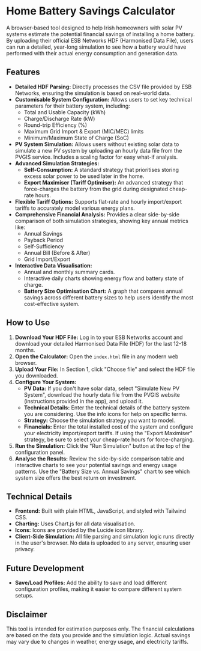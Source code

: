 Home Battery Savings Calculator
==============================

A browser-based tool designed to help Irish homeowners with solar PV systems estimate the potential financial savings of installing a home battery. By uploading their official ESB Networks HDF (Harmonised Data File), users can run a detailed, year-long simulation to see how a battery would have performed with their actual energy consumption and generation data.

Features
--------

*   **Detailed HDF Parsing:** Directly processes the CSV file provided by ESB Networks, ensuring the simulation is based on real-world data.
*   **Customisable System Configuration:** Allows users to set key technical parameters for their battery system, including:
    *   Total and Usable Capacity (kWh)
    *   Charge/Discharge Rate (kW)
    *   Round-trip Efficiency (%)
    *   Maximum Grid Import & Export (MIC/MEC) limits
    *   Minimum/Maximum State of Charge (SoC)
*   **PV System Simulation:** Allows users without existing solar data to simulate a new PV system by uploading an hourly data file from the PVGIS service. Includes a scaling factor for easy what-if analysis.
*   **Advanced Simulation Strategies:**
    *   **Self-Consumption:** A standard strategy that prioritises storing excess solar power to be used later in the home.
    *   **Export Maximiser (Tariff Optimiser):** An advanced strategy that force-charges the battery from the grid during designated cheap-rate hours.
*   **Flexible Tariff Options:** Supports flat-rate and hourly import/export tariffs to accurately model various energy plans.
*   **Comprehensive Financial Analysis:** Provides a clear side-by-side comparison of both simulation strategies, showing key annual metrics like:
    *   Annual Savings
    *   Payback Period
    *   Self-Sufficiency
    *   Annual Bill (Before & After)
    *   Grid Import/Export
*   **Interactive Data Visualisation:**
    *   Annual and monthly summary cards.
    *   Interactive daily charts showing energy flow and battery state of charge.
    *   **Battery Size Optimisation Chart:** A graph that compares annual savings across different battery sizes to help users identify the most cost-effective system.

How to Use
----------

1.  **Download Your HDF File:** Log in to your ESB Networks account and download your detailed Harmonised Data File (HDF) for the last 12-18 months.
2.  **Open the Calculator:** Open the `index.html` file in any modern web browser.
3.  **Upload Your File:** In Section 1, click "Choose file" and select the HDF file you downloaded.
4.  **Configure Your System:**
    *   **PV Data:** If you don't have solar data, select "Simulate New PV System", download the hourly data file from the PVGIS website (instructions provided in the app), and upload it.
    *   **Technical Details:** Enter the technical details of the battery system you are considering. Use the info icons for help on specific terms.
    *   **Strategy:** Choose the simulation strategy you want to model.
    *   **Financials:** Enter the total installed cost of the system and configure your electricity import/export tariffs. If using the "Export Maximiser" strategy, be sure to select your cheap-rate hours for force-charging.
5.  **Run the Simulation:** Click the "Run Simulation" button at the top of the configuration panel.
6.  **Analyse the Results:** Review the side-by-side comparison table and interactive charts to see your potential savings and energy usage patterns. Use the "Battery Size vs. Annual Savings" chart to see which system size offers the best return on investment.

Technical Details
-----------------

*   **Frontend:** Built with plain HTML, JavaScript, and styled with Tailwind CSS.
*   **Charting:** Uses Chart.js for all data visualisation.
*   **Icons:** Icons are provided by the Lucide icon library.
*   **Client-Side Simulation:** All file parsing and simulation logic runs directly in the user's browser. No data is uploaded to any server, ensuring user privacy.

Future Development
------------------

*   **Save/Load Profiles:** Add the ability to save and load different configuration profiles, making it easier to compare different system setups.

Disclaimer
----------

This tool is intended for estimation purposes only. The financial calculations are based on the data you provide and the simulation logic. Actual savings may vary due to changes in weather, energy usage, and electricity tariffs.
